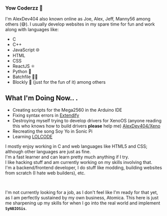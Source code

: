 ### Yow Coderzz 👋

I'm AlexDev404 also known online as Joe, Alex, Jeff, Manny56 among others (😅).
I usually develop websites in my spare time for fun and work along with languages like:
- C
- C++ 
- JavaScript 🌐
- HTML
- CSS
- ReactJS ⚛
- Python 🐍
- Batchfile 👨‍💻
- Blockly 🧱 (just for the fun of it) 
among others

## What I'm Doing Now.. .
- Creating scripts for the Mega2560 in the Arduino IDE
- Fixing syntax errors in [Extendify](https://github.com/AlexDev404/Extendify)
- Destroying myself trying to develop drivers for XenoOS (anyone reading this who knows how to build drivers **please** help me) [AlexDev404/Xeno](https://github.com/AlexDev404/Xeno)
- Recreating the song Soy Yo in Sonic Pi
- Learning [LOLCODE](https://github.com/justinmeza/lolcode-spec/blob/master/v1.2/lolcode-spec-v1.2.md)

I mostly enjoy working in C and web languages like HTML5 and CSS; although other languages are just as fine. <br>
I'm a fast learner and can learn pretty much anything if I try. <br>
I like hacking stuff and am currently working on my skills involving that. <br>
I'm a backend/frontend developer, I do stuff like modding, building websites from scratch (I hate web builders), etc.

<br>

I'm not currently looking for a job, as I don't feel like I'm ready for that yet, as I am perfectly sustained by my own business, Atomica. This here is just me sharpening up my skills for when I go into the real world and implement **`SyNBIOSis`**.
<!--
**AlexDev404/AlexDev404** is a ✨ _special_ ✨ repository because its `README.md` (this file) appears on your GitHub profile.

Here are some ideas to get you started:

- 🔭 I’m currently working on ...
- 🌱 I’m currently learning ...
- 👯 I’m looking to collaborate on ...
- 🤔 I’m looking for help with ...
- 💬 Ask me about ...
- 📫 How to reach me: ...
- 😄 Pronouns: ...
- ⚡ Fun fact: ...
-->
